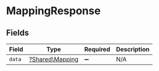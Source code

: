# MappingResponse


## Fields

| Field                                             | Type                                              | Required                                          | Description                                       |
| ------------------------------------------------- | ------------------------------------------------- | ------------------------------------------------- | ------------------------------------------------- |
| `data`                                            | [?Shared\Mapping](../../Models/Shared/Mapping.md) | :heavy_minus_sign:                                | N/A                                               |